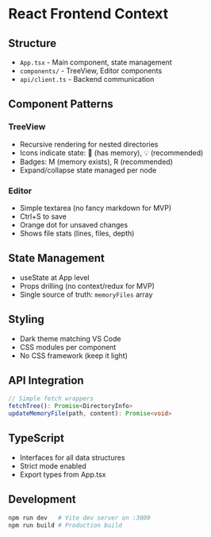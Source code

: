 # React Frontend Context

## Structure
- `App.tsx` - Main component, state management
- `components/` - TreeView, Editor components
- `api/client.ts` - Backend communication

## Component Patterns

### TreeView
- Recursive rendering for nested directories
- Icons indicate state: 📝 (has memory), 💡 (recommended)
- Badges: M (memory exists), R (recommended)
- Expand/collapse state managed per node

### Editor
- Simple textarea (no fancy markdown for MVP)
- Ctrl+S to save
- Orange dot for unsaved changes
- Shows file stats (lines, files, depth)

## State Management
- useState at App level
- Props drilling (no context/redux for MVP)
- Single source of truth: `memoryFiles` array

## Styling
- Dark theme matching VS Code
- CSS modules per component
- No CSS framework (keep it light)

## API Integration
```typescript
// Simple fetch wrappers
fetchTree(): Promise<DirectoryInfo>
updateMemoryFile(path, content): Promise<void>
```

## TypeScript
- Interfaces for all data structures
- Strict mode enabled
- Export types from App.tsx

## Development
```bash
npm run dev   # Vite dev server on :3000
npm run build # Production build
```
